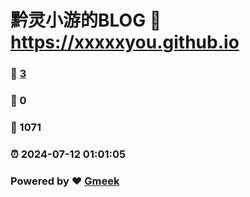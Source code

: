 # 黔灵小游的BLOG :link: https://xxxxxyou.github.io 
### :page_facing_up: [3](https://xxxxxyou.github.io/tag.html) 
### :speech_balloon: 0 
### :hibiscus: 1071 
### :alarm_clock: 2024-07-12 01:01:05 
### Powered by :heart: [Gmeek](https://github.com/Meekdai/Gmeek)
